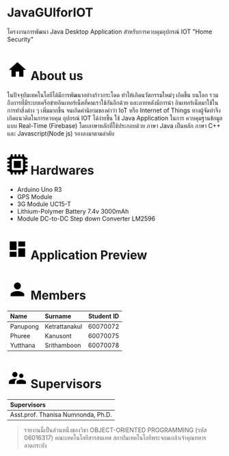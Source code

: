 # JavaGUIforIOT
โครงงานการพัฒนา Java Desktop Application สำหรับการควบคุมอุปกรณ์ IOT
"Home Security"

#  ![home](https://github.com/oop-it-kmitl-61/JavaGUIforIOT/blob/master/resouces/Home.png)  About us
ในปัจจุบันเทคโนโลยีได้มีการพัฒนาอย่างก้าวกระโดด ทำให้เกิดนวัตกรรมใหม่ๆ เกิดขึ้น
บนโลก รวมถึงการที่มีระบบเครือข่ายอินเทอร์เน็ตที่คนเราใช้กันอีกด้วย และภายหลังมีการนำ
อินเทอร์เน็ตมาใช้ในการทำสิ่งต่าง ๆ เพิ่มมากขึ้น จนเกิดคำนิยามของคำว่า IoT หรือ Internet of
Things ทางผู้จัดทำจึงเกิดแนวคิดในการควบคุม อุปกรณ์ IOT ได้ง่ายขึ้น ใช้ Java Application ในการ
ควบคุมฐานข้อมูลแบบ Real-Time (Firebase) โดยภาษาหลักที่ใช้ประกอบด้วย ภาษา Java เป็นหลัก ภาษา
C++ และ Javascript(Node js) รองลงมาตามลำดับ

#  ![Hardwares](https://github.com/oop-it-kmitl-61/JavaGUIforIOT/blob/master/resouces/hard.png) Hardwares
- Arduino Uno R3
- GPS Module
- 3G Module UC15-T
- Lithium-Polymer Battery 7.4v 3000mAh
- Module DC-to-DC Step down Converter LM2596

#  ![app preview](https://github.com/oop-it-kmitl-61/JavaGUIforIOT/blob/master/resouces/preview.png) Application Preview

<!-- [application](https://github.com/compro-itkmitl/777-traker/blob/master/resouces/webpage.png) -->

<!-- #  ![How to use](https://github.com/compro-itkmitl/777-traker/blob/master/resouces/Settings.png) How to use -->
<!--  -->


#  ![Members](https://github.com/oop-it-kmitl-61/JavaGUIforIOT/blob/master/resouces/Person.png) Members
| Name          | Surname       | Student ID |
| :------------ |:------------- |   :-----:  |
| Panupong      | Ketrattanakul |   60070072 |
| Phuree        | Kanusont      |   60070075 |
| Yutthana      | Srithamboon   |   60070078 |

#  ![Supervisors](https://github.com/oop-it-kmitl-61/JavaGUIforIOT/blob/master/resouces/Supervisor.png) Supervisors
| Supervisors         |
| :------------ |
| Asst.prof. Thanisa Numnonda, Ph.D. |


> รายงานนี้เป็นส่วนหนึ่งของวิชา OBJECT-ORIENTED PROGRAMMING (รหัส 06016317) คณะเทคโนโลยีสารสนเทศ สถาบันเทคโนโลยีพระจอมเกล้าเจ้าคุณทหารลาดกระบัง
